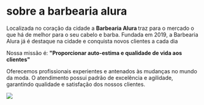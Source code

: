 <h1> sobre a barbearia alura</h1>
  
<p>Localizada no coração da cidade a <strong> Barbearia Alura </strong> traz para o mercado o que há de melhor para o seu cabelo e barba.
Fundada em 2019, a Barbearia Alura já é destaque na cidade e conquista novos clientes a cada dia</p>
<p></p>Nossa missão é: <strong>"Proporcionar auto-estima e qualidade de vida aos clientes"</strong></p>
<p></p>Oferecemos profissionais experientes e antenados às mudanças no mundo da moda.
O atendimento possui padrão de excelência e agilidade, garantindo qualidade e satisfação dos nossos clientes.</p>

![](https://www.barbeariahermanos.com.br/images/unidade-hermanos-freguesia-do-o.jpg)
